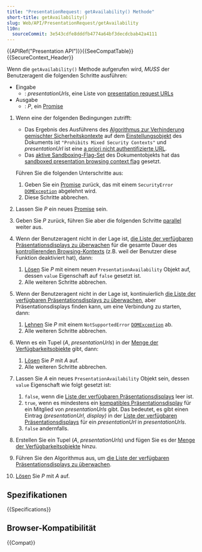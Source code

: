 ```yaml
---
title: "PresentationRequest: getAvailability() Methode"
short-title: getAvailability()
slug: Web/API/PresentationRequest/getAvailability
l10n:
  sourceCommit: 3e543cdfe8dddfb4774a64bf3decdcbab42a4111
---
```


{{APIRef("Presentation API")}}{{SeeCompatTable}}{{SecureContext_Header}}

Wenn die `getAvailability()` Methode aufgerufen wird, _MUSS_ der Benutzeragent die folgenden Schritte ausführen:

- Eingabe
  - : _presentationUrls_, eine Liste von [presentation request URLs](https://www.w3.org/TR/presentation-api/#dfn-presentation-request-urls)
- Ausgabe
  - : _P_, ein [Promise](https://www.w3.org/TR/presentation-api/#dfn-promise)

1. Wenn eine der folgenden Bedingungen zutrifft:

   - Das Ergebnis des Ausführens des [Algorithmus zur Verhinderung gemischter Sicherheitskontexte](https://www.w3.org/TR/presentation-api/#dfn-prohibits-mixed-security-contexts-algorithm) auf dem [Einstellungsobjekt](https://www.w3.org/TR/presentation-api/#dfn-settings-object) des Dokuments ist `"Prohibits Mixed Security Contexts"` und _presentationUrl_ ist eine [a priori nicht authentifizierte URL](https://www.w3.org/TR/presentation-api/#dfn-a-priori-unauthenticated-url).
   - Das [aktive Sandboxing-Flag-Set](https://www.w3.org/TR/presentation-api/#dfn-active-sandboxing-flag-set) des Dokumentobjekts hat das [sandboxed presentation browsing context flag](https://www.w3.org/TR/presentation-api/#sandboxed-presentation-browsing-context-flag) gesetzt.

   Führen Sie die folgenden Unterschritte aus:

   1. Geben Sie ein [Promise](https://www.w3.org/TR/presentation-api/#dfn-promise) zurück, das mit einem `SecurityError` [`DOMException`](/de/docs/Web/API/DOMException) abgelehnt wird.
   2. Diese Schritte abbrechen.

2. Lassen Sie _P_ ein neues [Promise](https://www.w3.org/TR/presentation-api/#dfn-promise) sein.
3. Geben Sie _P_ zurück, führen Sie aber die folgenden Schritte [parallel](https://www.w3.org/TR/presentation-api/#dfn-in-parallel) weiter aus.
4. Wenn der Benutzeragent nicht in der Lage ist, [die Liste der verfügbaren Präsentationsdisplays zu überwachen](https://www.w3.org/TR/presentation-api/#dfn-monitor-the-list-of-available-presentation-displays) für die gesamte Dauer des [kontrollierenden Browsing-Kontexts](https://www.w3.org/TR/presentation-api/#dfn-controlling-browsing-context) (z.B. weil der Benutzer diese Funktion deaktiviert hat), dann:

   1. [Lösen](https://www.w3.org/TR/presentation-api/#dfn-resolving-a-promise) Sie _P_ mit einem neuen `PresentationAvailability` Objekt auf, dessen `value` Eigenschaft auf `false` gesetzt ist.
   2. Alle weiteren Schritte abbrechen.

5. Wenn der Benutzeragent nicht in der Lage ist, kontinuierlich [die Liste der verfügbaren Präsentationsdisplays zu überwachen](https://www.w3.org/TR/presentation-api/#dfn-monitor-the-list-of-available-presentation-displays), aber Präsentationsdisplays finden kann, um eine Verbindung zu starten, dann:

   1. [Lehnen](https://www.w3.org/TR/presentation-api/#dfn-rejecting-a-promise) Sie _P_ mit einem `NotSupportedError` [`DOMException`](/de/docs/Web/API/DOMException) ab.
   2. Alle weiteren Schritte abbrechen.

6. Wenn es ein Tupel (_A_, _presentationUrls_) in der [Menge der Verfügbarkeitsobjekte](https://www.w3.org/TR/presentation-api/#dfn-set-of-availability-objects) gibt, dann:

   1. [Lösen](https://www.w3.org/TR/presentation-api/#dfn-resolving-a-promise) Sie _P_ mit _A_ auf.
   2. Alle weiteren Schritte abbrechen.

7. Lassen Sie _A_ ein neues `PresentationAvailability` Objekt sein, dessen `value` Eigenschaft wie folgt gesetzt ist:

   1. `false`, wenn die [Liste der verfügbaren Präsentationsdisplays](https://www.w3.org/TR/presentation-api/#dfn-list-of-available-presentation-displays) leer ist.
   2. `true`, wenn es mindestens ein [kompatibles Präsentationsdisplay](https://www.w3.org/TR/presentation-api/#dfn-compatible-presentation-display) für ein Mitglied von _presentationUrls_ gibt. Das bedeutet, es gibt einen Eintrag _(presentationUrl, display)_ in der [Liste der verfügbaren Präsentationsdisplays](https://www.w3.org/TR/presentation-api/#dfn-list-of-available-presentation-displays) für ein _presentationUrl_ in _presentationUrls_.
   3. `false` andernfalls.

8. Erstellen Sie ein Tupel (_A_, _presentationUrls_) und fügen Sie es der [Menge der Verfügbarkeitsobjekte](https://www.w3.org/TR/presentation-api/#dfn-set-of-availability-objects) hinzu.
9. Führen Sie den Algorithmus aus, um [die Liste der verfügbaren Präsentationsdisplays zu überwachen](https://www.w3.org/TR/presentation-api/#dfn-monitor-the-list-of-available-presentation-displays).
10. [Lösen](https://www.w3.org/TR/presentation-api/#dfn-resolving-a-promise) Sie _P_ mit _A_ auf.

## Spezifikationen

{{Specifications}}

## Browser-Kompatibilität

{{Compat}}
